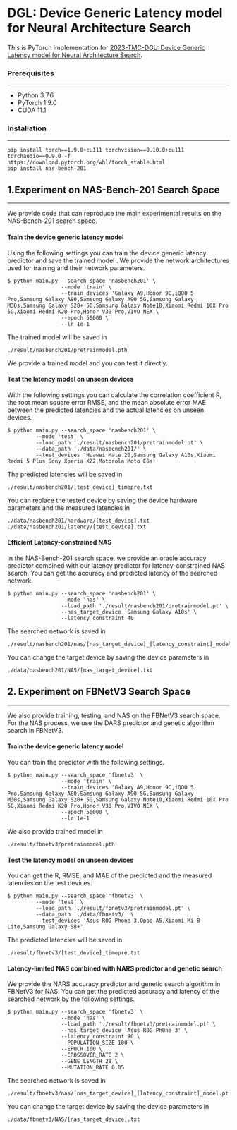 # DGL: Device Generic Latency model for Neural Architecture Search

This is  PyTorch implementation for  [2023-TMC-DGL: Device Generic Latency model for Neural Architecture Search](https://ieeexplore.ieee.org/document/10042973).

### Prerequisites

------

- Python 3.7.6
- PyTorch 1.9.0
- CUDA 11.1

### Installation

------

```
pip install torch==1.9.0+cu111 torchvision==0.10.0+cu111 torchaudio==0.9.0 -f https://download.pytorch.org/whl/torch_stable.html
pip install nas-bench-201
```

## 1.Experiment on NAS-Bench-201 Search Space

------

We provide code that can reproduce the main experimental results on the NAS-Bench-201 search space. 

#### Train the device generic latency model

Using the following settings you can train the device generic latency predictor and save the trained model . We provide the network architectures used for training and their network parameters.

```
$ python main.py --search_space 'nasbench201' \
                 --mode 'train' \
                 --train_devices 'Galaxy A9,Honor 9C,iQOO 5 Pro,Samsung Galaxy A80,Samsung Galaxy A90 5G,Samsung Galaxy M30s,Samsung Galaxy S20+ 5G,Samsung Galaxy Note10,Xiaomi Redmi 10X Pro 5G,Xiaomi Redmi K20 Pro,Honor V30 Pro,VIVO NEX'\
                 --epoch 50000 \
                 --lr 1e-1
```

The trained model will be saved in

```
./result/nasbench201/pretrainmodel.pth
```

We provide a trained model and you can test it directly.

#### Test the latency model on unseen devices

With the following settings you can calculate the correlation coefficient R, the root mean square error RMSE, and the mean absolute error MAE between the predicted latencies and the actual latencies on unseen devices.

```
$ python main.py --search_space 'nasbench201' \
		 --mode 'test' \
         --load_path './result/nasbench201/pretrainmodel.pt' \
         --data_path './data/nasbench201/' \
		 --test_devices 'Huawei Mate 20,Samsung Galaxy A10s,Xiaomi Redmi 5 Plus,Sony Xperia XZ2,Motorola Moto E6s'         
```

The predicted latencies will be saved in

```
./result/nasbench201/[test_device]_timepre.txt
```

You can replace the tested device by saving the device hardware parameters and the measured latencies in

```
./data/nasbench201/hardware/[test_device].txt
./data/nasbench201/latency/[test_device].txt
```

#### Efficient Latency-constrained NAS

In the NAS-Bench-201 search space, we provide an oracle accuracy predictor combined with our latency predictor for latency-constrained NAS search. You can get the accuracy and predicted latency of the searched network.

```
$ python main.py --search_space 'nasbench201' \
                 --mode 'nas' \
                 --load_path './result/nasbench201/pretrainmodel.pt' \
                 --nas_target_device 'Samsung Galaxy A10s' \
                 --latency_constraint 40 
```

The searched network is saved in

```
./result/nasbench201/nas/[nas_target_device]_[latency_constraint]_model.pt
```

You can change the target device by saving the device parameters in

```
./data/nasbench201/NAS/[nas_target_device].txt
```

## 2. Experiment on FBNetV3 Search Space

------

We also provide training, testing, and NAS on the FBNetV3 search space. For the NAS process, we use the DARS predictor and genetic algorithm search in FBNetV3.

#### Train the device generic latency model

You can train the predictor with the following settings.

```
$ python main.py --search_space 'fbnetv3' \
                 --mode 'train' \
                 --train_devices 'Galaxy A9,Honor 9C,iQOO 5 Pro,Samsung Galaxy A80,Samsung Galaxy A90 5G,Samsung Galaxy M30s,Samsung Galaxy S20+ 5G,Samsung Galaxy Note10,Xiaomi Redmi 10X Pro 5G,Xiaomi Redmi K20 Pro,Honor V30 Pro,VIVO NEX'\
                 --epoch 50000 \
                 --lr 1e-1
```

We also provide trained model in

```
./result/fbnetv3/pretrainmodel.pth
```

#### Test the latency model on unseen devices

You can get the R, RMSE, and MAE of the predicted and the measured latencies on the test devices.

```
$ python main.py --search_space 'fbnetv3' \
		 --mode 'test' \
         --load_path './result/fbnetv3/pretrainmodel.pt' \
         --data_path './data/fbnetv3/' \
		 --test_devices 'Asus ROG Phone 3,Oppo A5,Xiaomi Mi 8 Lite,Samsung Galaxy S8+'         
```

The predicted latencies will be saved in

```
./result/fbnetv3/[test_device]_timepre.txt
```

#### Latency-limited NAS combined with NARS predictor and genetic search	

We provide the NARS accuracy predictor and genetic search algorithm in FBNetV3 for NAS. You can get the predicted accuracy and latency of the searched network by the following settings.

```
$ python main.py --search_space 'fbnetv3' \
                 --mode 'nas' \
                 --load_path './result/fbnetv3/pretrainmodel.pt' \
                 --nas_target_device 'Asus R0G Ph0ne 3' \
                 --latency_constraint 90 \
                 --POPULATION_SIZE 100 \
                 --EPOCH 100 \
                 --CROSSOVER_RATE 2 \
                 --GENE_LENGTH 28 \
                 --MUTATION_RATE 0.05
```

The searched network is saved in

```
./result/fbnetv3/nas/[nas_target_device]_[latency_constraint]_model.pt
```

You can change the target device by saving the device parameters in

```
./data/fbnetv3/NAS/[nas_target_device].txt
```

